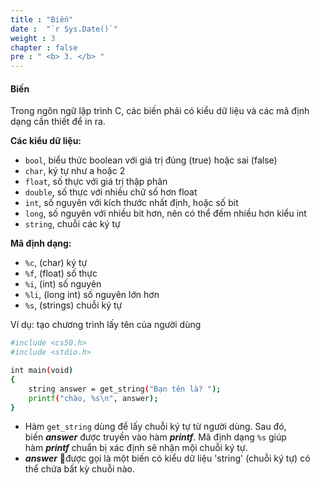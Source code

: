```yaml
---
title : "Biến"
date :  "`r Sys.Date()`" 
weight : 3 
chapter : false
pre : " <b> 3. </b> "
---
```

#### Biến
Trong ngôn ngữ lập trình C, các biến phải có kiểu dữ liệu và các mã định dạng cần thiết để in ra.


**Các kiểu dữ liệu:**
- `bool`, biểu thức boolean với giá trị đúng (true) hoặc sai (false)
- `char`, ký tự như a hoặc 2
- `float`, số thực với giá trị thập phân
- `double`, số thực với nhiều chữ số hơn float
- `int`, số nguyên với kích thước nhất định, hoặc số bit
- `long`, số nguyên với nhiều bit hơn, nên có thể đếm nhiều hơn kiểu int
- `string`, chuỗi các ký tự


**Mã định dạng:**
- `%c`, (char) ký tự
- `%f`, (float) số thực
- `%i`, (int) số nguyên
- `%li`, (long int) số nguyên lớn hơn
- `%s`, (strings) chuỗi ký tự

Ví dụ: tạo chương trình lấy tên của người dùng

```bash
#include <cs50.h>
#include <stdio.h>

int main(void)
{
    string answer = get_string("Bạn tên là? ");
    printf("chào, %s\n", answer);
}
```
- Hàm `get_string` dùng để lấy chuỗi ký tự từ người dùng. Sau đó, biến ***answer*** được truyền vào hàm ***printf***. Mã định dạng `%s` giúp hàm ***printf*** chuẩn bị xác định sẽ nhận mội chuỗi ký tự.
- ***answer*** được gọi là một biến có kiểu dữ liệu 'string' (chuỗi ký tự) có thể chứa bất kỳ chuỗi nào.

